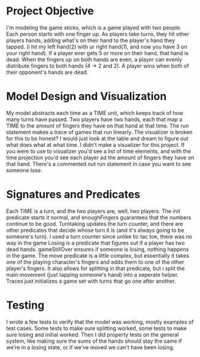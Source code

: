 # Project Objective

I'm modeling the game sticks, which is a game played with two people. Each person starts with one finger up. As players take turns, they hit other players hands, adding what's on their hand to the player's hand they tapped. (i hit my left hand(2) with ur right hand(1), and now you have 3 on your right hand). If a player ever gets 5 or more on their hand, that hand is dead. When the fingers up on both hands are even, a player can evenly distribute fingers to both hands (4 -> 2 and 2). A player wins when both of their opponent's hands are dead.

# Model Design and Visualization

My model abstracts each time as a TIME unit, which keeps track of how many turns have passed. Two players have two hands, each that map a TIME to the amount of fingers they have on that hand at that time. The run statement makes a trace of games that run linearly. The visualizer is broken for this to be honest? I would just look at the table and dream to figure out what does what at what time. I didn't make a visualizer for this project. If you were to use to visualizer you'd see a list of time elements, and with the time projection you'd see each player ad the amount of fingers they have on that hand. There's a commented out run statement in case you want to see someone lose.

# Signatures and Predicates
Each TIME is a turn, and the two players are, well, two players. The init predicate starts it normal, and enoughFingers guarantees that the numbers continue to be good. Turntaking updates the turn counter, and there are other predicates that decide whose turn it is (and it's always going to be someone's turn). I used a turn counter since unlike tic tac toe, there was no way in the game Losing is a predicate that figures out if a player has two dead hands. gameStillOver ensures if someone is losing, nothing happens in the game. The move predicate is a little complex, but essentially it takes one of the playing character's fingers and adds them to one of the other player's fingers. It also allows for splitting in that predicate, but i split the main movement (just tapping someone's hand) into a seperate helper. Traces just initializes a game set with turns that go one after another.

# Testing
I wrote a few tests to verify that the model was working, mostly examples of test cases. Some tests to make sure splitting worked, some tests to make sure losing and initial worked. Then I did property tests on the general system, like making sure the sums of the hands should stay the same if we're in a losing state, or if we've moved we can't have been losing.